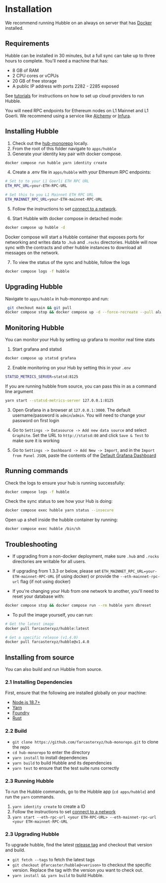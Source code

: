# Installation

We recommend running Hubble on an always on server that has [Docker](https://docs.docker.com/desktop/install/linux-install/) installed. 

## Requirements

Hubble can be installed in 30 minutes, but a full sync can take up to three hours to complete. You'll need a machine that has: 

- 8 GB of RAM
- 2 CPU cores or vCPUs
- 20 GB of free storage
- A public IP address with ports 2282 - 2285 exposed

See [tutorials](./tutorials.html) for instructions on how to set up cloud providers to run Hubble.

You will need RPC endpoints for Ethereum nodes on L1 Mainnet and L1 Goerli. We recommend using a service like [Alchemy](https://www.alchemy.com/) or [Infura](https://www.infura.io/).



## Installing Hubble

1. Check out the [hub-monorepo](https://github.com/farcasterxyz/hub-monorepo) locally.
2. From the root of this folder navigate to `apps/hubble`
3. Generate your identity key pair with docker compose.

```bash
docker compose run hubble yarn identity create
```

4. Create a .env file in `apps/hubble` with your Ethereum RPC endpoints:

```bash
# Set to to your L1 Goerli ETH RPC URL
ETH_RPC_URL=your-ETH-RPC-URL

# Set this to you L1 Mainnet ETH RPC URL
ETH_MAINNET_RPC_URL=your-ETH-mainnet-RPC-URL
```

5. Follow the instructions to set [connect to a network](./networks.md).

6. Start Hubble with docker compose in detached mode:

```bash
docker compose up hubble -d
``` 

Docker compose will start a Hubble container that exposes ports for networking and writes data to `.hub` and `.rocks` directories. Hubble will now sync with the contracts and other hubble instances to download all messages on the network. 

7. To view the status of the sync and hubble, follow the logs

```bash
docker compose logs -f hubble
```

## Upgrading Hubble

Navigate to `apps/hubble` in hub-monorepo and run: 

```bash
 git checkout main && git pull
docker compose stop && docker compose up -d --force-recreate --pull always
```


## Monitoring Hubble
You can monitor your Hub by setting up grafana to monitor real time stats

1. Start grafana and statsd
```bash
docker compose up statsd grafana
```

2. Enable monitoring on your Hub by setting this in your `.env`
```bash
STATSD_METRICS_SERVER=statsd:8125
```

If you are running hubble from source, you can pass this in as a command line argument
```bash
yarn start --statsd-metrics-server 127.0.0.1:8125
```

3. Open Grafana in a browser at `127.0.0.1:3000`. The default username/password is `admin`/`admin`. You will need to change your password on first login

4. Go to `Settings -> Datasource -> Add new data source` and select `Graphite`. Set the URL to `http://statsd:80` and click `Save & Test` to make sure it is working

5. Go to `Settings -> Dashboard -> Add New -> Import`, and in the `Import from Panel JSON`, paste the contents of the [Default Grafana Dashboard](https://github.com/farcasterxyz/hub-monorepo/blob/main/scripts/grafana-dashboard.json)


## Running commands

Check the logs to ensure your hub is running successfully:

```bash
docker compose logs -f hubble
```

Check the sync status to see how your Hub is doing:

```bash
docker compose exec hubble yarn status --insecure
```


Open up a shell inside the hubble container by running:

```bash
docker compose exec hubble /bin/sh
```

## Troubleshooting

- If upgrading from a non-docker deployment, make sure `.hub` and `.rocks` directories are writable for all users.

- If upgrading from 1.3.3 or below, please set `ETH_MAINNET_RPC_URL=your-ETH-mainnet-RPC-URL` (if using docker) or provide the `--eth-mainnet-rpc-url` flag (if not using docker)

- If you're changing your Hub from one network to another, you'll need to reset your database with:  

```bash
docker compose stop && docker compose run --rm hubble yarn dbreset
```


- To pull the image yourself, you can run:

```bash
# Get the latest image
docker pull farcasterxyz/hubble:latest

# Get a specific release (v1.4.0)
docker pull farcasterxyz/hubble@v1.4.0
```

## Installing from source
You can also build and run Hubble from source. 

### 2.1 Installing Dependencies

First, ensure that the following are installed globally on your machine:

- [Node.js 18.7+](https://nodejs.org/en/download/releases)
- [Yarn](https://classic.yarnpkg.com/lang/en/docs/install)
- [Foundry](https://book.getfoundry.sh/getting-started/installation#using-foundryup)
- [Rust](https://www.rust-lang.org/tools/install)

### 2.2 Build

- `git clone https://github.com/farcasterxyz/hub-monorepo.git` to clone the repo
- `cd hub-monorepo` to enter the directory
- `yarn install` to install dependencies
- `yarn build` to build Hubble and its dependencies
- `yarn test` to ensure that the test suite runs correctly

### 2.3 Running Hubble
To run the Hubble commands, go to the Hubble app (`cd apps/hubble`) and run the `yarn` commands.

1. `yarn identity create` to create a ID
2. Follow the instructions to set [connect to a network](./networks.md)
3. `yarn start --eth-rpc-url <your ETH-RPC-URL> --eth-mainnet-rpc-url <your ETH-mainnet-RPC-URL`

### 2.3 Upgrading Hubble
To upgrade hubble, find the latest [release tag](https://github.com/farcasterxyz/hub-monorepo/releases) and checkout that version and build.

- `git fetch --tags` to fetch the latest tags
- `git checkout @farcaster/hubble@<verison>` to checkout the specific version. Replace the tag with the version you want to check out. 
- `yarn install && yarn build` to build Hubble.

